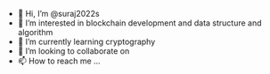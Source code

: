 - 👋 Hi, I’m @suraj2022s
- 👀 I’m interested in blockchain development and data structure and algorithm
- 🌱 I’m currently learning cryptography
- 💞️ I’m looking to collaborate on 
- 📫 How to reach me ...

<!---
suraj2022s/suraj2022s is a ✨ special ✨ repository because its `README.md` (this file) appears on your GitHub profile.
You can click the Preview link to take a look at your changes.
--->
